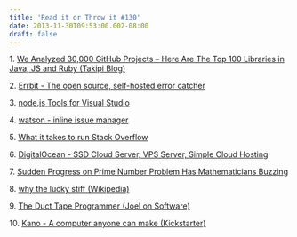 ```yaml
---
title: 'Read it or Throw it #130'
date: 2013-11-30T09:53:00.002-08:00
draft: false
---
```


1. [We Analyzed 30,000 GitHub Projects – Here Are The Top 100 Libraries in Java, JS and Ruby (Takipi Blog)](http://www.takipiblog.com/2013/11/20/we-analyzed-30000-github-projects-here-are-the-top-100-libraries-in-java-js-and-ruby/)

2. [Errbit - The open source, self-hosted error catcher](http://errbit.github.io/errbit/)

3. [node.js Tools for Visual Studio](http://www.hanselman.com/blog/IntroducingNodejsToolsForVisualStudio.aspx)

4. [watson - inline issue manager](http://goosecode.com/watson/)

5. [What it takes to run Stack Overflow](http://nickcraver.com/blog/2013/11/22/what-it-takes-to-run-stack-overflow/)

6. [DigitalOcean - SSD Cloud Server, VPS Server, Simple Cloud Hosting](https://www.digitalocean.com/)

7. [Sudden Progress on Prime Number Problem Has Mathematicians Buzzing](http://www.wired.com/wiredscience/2013/11/prime/)

8. [why the lucky stiff (Wikipedia)](http://en.wikipedia.org/wiki/Why_the_lucky_stiff)

9. [The Duct Tape Programmer (Joel on Software)](http://www.joelonsoftware.com/items/2009/09/23.html)

10. [Kano - A computer anyone can make (Kickstarter)](http://www.kickstarter.com/projects/alexklein/kano-a-computer-anyone-can-make)